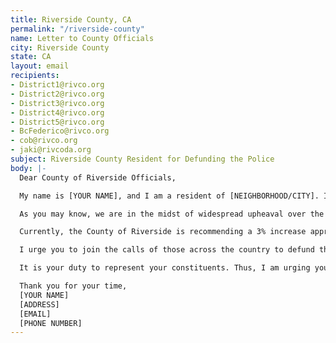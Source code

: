 ```yaml
---
title: Riverside County, CA
permalink: "/riverside-county"
name: Letter to County Officials
city: Riverside County
state: CA
layout: email
recipients:
- District1@rivco.org
- District2@rivco.org
- District3@rivco.org
- District4@rivco.org
- District5@rivco.org
- BcFederico@rivco.org
- cob@rivco.org
- jaki@rivcoda.org
subject: Riverside County Resident for Defunding the Police
body: |-
  Dear County of Riverside Officials,

  My name is [YOUR NAME], and I am a resident of [NEIGHBORHOOD/CITY]. I am writing to demand that you, as officials for the County of Riverside, revise your budget proposal to defund the Riverside County Sheriff's Department and redirect that funding into services that prioritize community well-being such as education, housing, and homelessness prevention programs.

  As you may know, we are in the midst of widespread upheaval over the systemic violence of over-policing our communities. George Floyd's murder is one of many instances that show how the role of policing leads to death when racism and anti-Blackness still exist in America. Hence, instead of "reforming" or "reviewing police policies," the time has come to defund the Sheriff's Department.

  Currently, the County of Riverside is recommending a 3% increase appropriation of $1.5 billion towards Public Safety for FY2020-2021. This proposed appropriation continues to fund and sustain systemic violence in our county against the Black and Brown community through policing and mass incarceration. As seen with George Floyd's murder and many others before him, funding law enforcement will not be the solution for a change.

  I urge you to join the calls of those across the country to defund the police. The County of Riverside cannot wait any longer for a budget that meets the needs of its residents. The only way to achieve this is to take immediate steps to defund the police and support community well-being.

  It is your duty to represent your constituents. Thus, I am urging you to revise the County of Riverside budget for FY2020-2021 completely. Public opinion is with me.

  Thank you for your time,
  [YOUR NAME]
  [ADDRESS]
  [EMAIL]
  [PHONE NUMBER]
---
```


